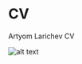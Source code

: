 # CV
Artyom Larichev CV

![alt text](https://sun1-16.userapi.com/Qz6T7Yi-dLe2crtzLUdF2uvoL4PxL9nvCN6mFw/d2sNid83oNU.jpg)

